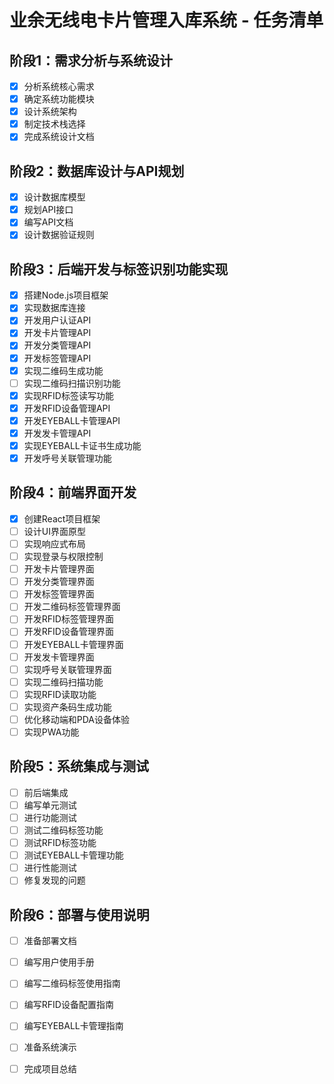 # 业余无线电卡片管理入库系统 - 任务清单

## 阶段1：需求分析与系统设计
- [x] 分析系统核心需求
- [x] 确定系统功能模块
- [x] 设计系统架构
- [x] 制定技术栈选择
- [x] 完成系统设计文档

## 阶段2：数据库设计与API规划
- [x] 设计数据库模型
- [x] 规划API接口
- [x] 编写API文档
- [x] 设计数据验证规则

## 阶段3：后端开发与标签识别功能实现
- [x] 搭建Node.js项目框架
- [x] 实现数据库连接
- [x] 开发用户认证API
- [x] 开发卡片管理API
- [x] 开发分类管理API
- [x] 开发标签管理API
- [x] 实现二维码生成功能
- [ ] 实现二维码扫描识别功能
- [x] 实现RFID标签读写功能
- [x] 开发RFID设备管理API
- [x] 开发EYEBALL卡管理API
- [x] 开发发卡管理API
- [x] 实现EYEBALL卡证书生成功能
- [x] 开发呼号关联管理功能

## 阶段4：前端界面开发
- [x] 创建React项目框架
- [ ] 设计UI界面原型
- [ ] 实现响应式布局
- [ ] 实现登录与权限控制
- [ ] 开发卡片管理界面
- [ ] 开发分类管理界面
- [ ] 开发标签管理界面
- [ ] 开发二维码标签管理界面
- [ ] 开发RFID标签管理界面
- [ ] 开发RFID设备管理界面
- [ ] 开发EYEBALL卡管理界面
- [ ] 开发发卡管理界面
- [ ] 实现呼号关联管理界面
- [ ] 实现二维码扫描功能
- [ ] 实现RFID读取功能
- [ ] 实现资产条码生成功能
- [ ] 优化移动端和PDA设备体验
- [ ] 实现PWA功能

## 阶段5：系统集成与测试
- [ ] 前后端集成
- [ ] 编写单元测试
- [ ] 进行功能测试
- [ ] 测试二维码标签功能
- [ ] 测试RFID标签功能
- [ ] 测试EYEBALL卡管理功能
- [ ] 进行性能测试
- [ ] 修复发现的问题

## 阶段6：部署与使用说明
- [ ] 准备部署文档
- [ ] 编写用户使用手册
- [ ] 编写二维码标签使用指南
- [ ] 编写RFID设备配置指南
- [ ] 编写EYEBALL卡管理指南
- [ ] 准备系统演示
- [ ] 完成项目总结

